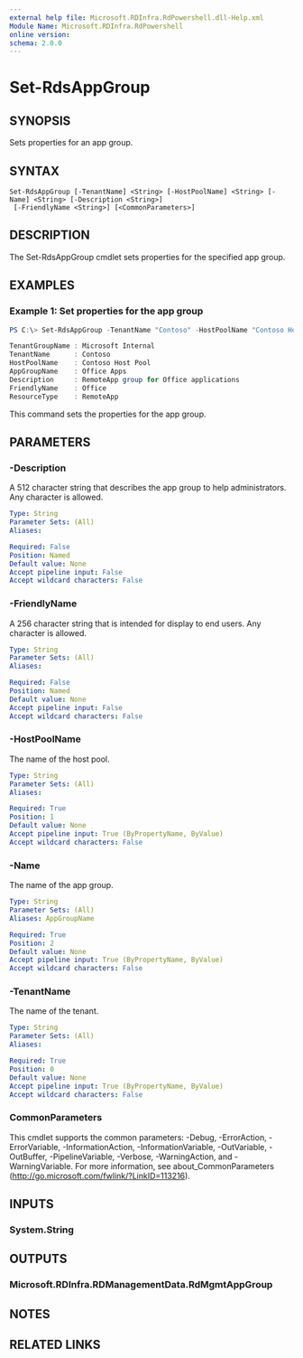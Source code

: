 ```yaml
---
external help file: Microsoft.RDInfra.RdPowershell.dll-Help.xml
Module Name: Microsoft.RDInfra.RdPowershell
online version:
schema: 2.0.0
---
```


# Set-RdsAppGroup

## SYNOPSIS
Sets properties for an app group. 

## SYNTAX

```
Set-RdsAppGroup [-TenantName] <String> [-HostPoolName] <String> [-Name] <String> [-Description <String>]
 [-FriendlyName <String>] [<CommonParameters>]
```

## DESCRIPTION
The Set-RdsAppGroup cmdlet sets properties for the specified app group. 

## EXAMPLES

### Example 1: Set properties for the app group
```powershell
PS C:\> Set-RdsAppGroup -TenantName "Contoso" -HostPoolName "Contoso Host Pool" -Name "Office Apps" -FriendlyName "Office" -Description "RemoteApp group for Office applications"

TenantGroupName : Microsoft Internal
TenantName      : Contoso
HostPoolName    : Contoso Host Pool
AppGroupName    : Office Apps
Description     : RemoteApp group for Office applications
FriendlyName    : Office
ResourceType    : RemoteApp
```
This command sets the properties for the app group.

## PARAMETERS

### -Description
A 512 character string that describes the app group to help administrators. Any character is allowed. 

```yaml
Type: String
Parameter Sets: (All)
Aliases:

Required: False
Position: Named
Default value: None
Accept pipeline input: False
Accept wildcard characters: False
```

### -FriendlyName
A 256 character string that is intended for display to end users. Any character is allowed.

```yaml
Type: String
Parameter Sets: (All)
Aliases:

Required: False
Position: Named
Default value: None
Accept pipeline input: False
Accept wildcard characters: False
```

### -HostPoolName
The name of the host pool.

```yaml
Type: String
Parameter Sets: (All)
Aliases:

Required: True
Position: 1
Default value: None
Accept pipeline input: True (ByPropertyName, ByValue)
Accept wildcard characters: False
```

### -Name
The name of the app group.

```yaml
Type: String
Parameter Sets: (All)
Aliases: AppGroupName

Required: True
Position: 2
Default value: None
Accept pipeline input: True (ByPropertyName, ByValue)
Accept wildcard characters: False
```

### -TenantName
The name of the tenant.

```yaml
Type: String
Parameter Sets: (All)
Aliases:

Required: True
Position: 0
Default value: None
Accept pipeline input: True (ByPropertyName, ByValue)
Accept wildcard characters: False
```

### CommonParameters
This cmdlet supports the common parameters: -Debug, -ErrorAction, -ErrorVariable, -InformationAction, -InformationVariable, -OutVariable, -OutBuffer, -PipelineVariable, -Verbose, -WarningAction, and -WarningVariable. For more information, see about_CommonParameters (http://go.microsoft.com/fwlink/?LinkID=113216).

## INPUTS

### System.String

## OUTPUTS

### Microsoft.RDInfra.RDManagementData.RdMgmtAppGroup

## NOTES

## RELATED LINKS

